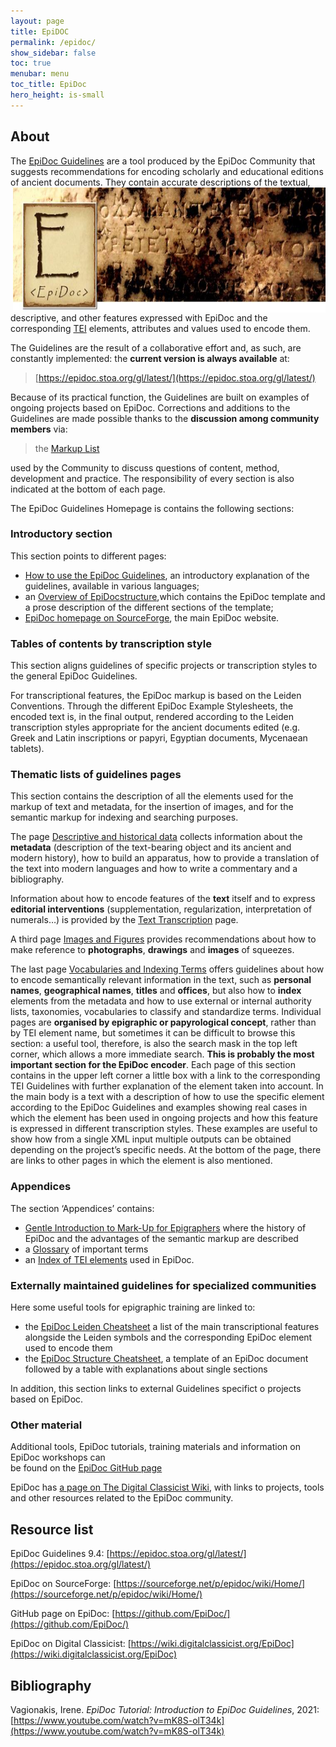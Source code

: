 ```yaml
---
layout: page
title: EpiDOC
permalink: /epidoc/
show_sidebar: false
toc: true
menubar: menu
toc_title: EpiDoc
hero_height: is-small
---
```


## About

The [EpiDoc Guidelines](https://epidoc.stoa.org/gl/latest/) are a
tool produced by the EpiDoc Community that suggests recommendations for
encoding scholarly and educational editions of ancient documents. 
 <img src="/guidelines/images/epidoc.jpg" style="float:right; width:500px; height:200px;">
They contain accurate descriptions of the textual, descriptive, and other
features expressed with EpiDoc and the corresponding [TEI](https://tei-c.org/) elements,
attributes and values used to encode them.

The Guidelines are the result of a collaborative effort and, as such,
are constantly implemented: the **current version is always available** at:  

> [https://epidoc.stoa.org/gl/latest/](https://epidoc.stoa.org/gl/latest/)  

Because of its practical function, the Guidelines are built on examples of ongoing
projects based on EpiDoc. Corrections and additions to the Guidelines
are made possible thanks to the **discussion among community members** via:  

> the [Markup List](/mailing_lists/#markup)

used by the Community to discuss questions of content, 
method, development and practice. The responsibility of every section is also indicated at
the bottom of each page.

The EpiDoc Guidelines Homepage is contains the following sections:

### Introductory section 
This section points to different pages:
  
- [How to use the EpiDoc Guidelines](https://epidoc.stoa.org/gl/latest/intro-intro.html), an introductory explanation of the guidelines, available
in various languages;
- an [Overview of EpiDocstructure](https://epidoc.stoa.org/gl/latest/supp-structure.html),which contains the EpiDoc
template and a prose description of the different sections of the template;
- [EpiDoc homepage on SourceForge](https://sourceforge.net/p/epidoc/wiki/Home/), the main EpiDoc website.

### Tables of contents by transcription style  
This section aligns guidelines of specific projects or transcription styles to the general EpiDoc Guidelines.  

For transcriptional features, the EpiDoc markup is based on the Leiden Conventions.
Through the different EpiDoc Example Stylesheets, the encoded text is,  in the final output, rendered according to 
the Leiden transcription styles appropriate for the ancient documents
edited (e.g. Greek and Latin inscriptions or papyri, Egyptian
documents, Mycenaean tablets).

### Thematic lists of guidelines pages
This section contains the description of all the elements
used for the markup of  text and  metadata, for the
insertion of images, and for the semantic markup for indexing and
searching purposes.  

The page [Descriptive and historical data](https://epidoc.stoa.org/gl/latest/app-allsupp.html)
 collects information about the **metadata** (description of the
text-bearing object and its ancient and modern history), how to
build an apparatus, how to provide a translation of the text into
modern languages and how to write a commentary and a bibliography.  

Information about how to encode features of the **text** itself and to
express **editorial interventions** (supplementation, regularization,
interpretation of numerals…) is provided by the [Text
Transcription](https://epidoc.stoa.org/gl/latest/app-alltrans.html)
page.  

A third page [Images and Figures](https://epidoc.stoa.org/gl/latest/supp-images.html)
provides recommendations about how to make reference to
**photographs**, **drawings** and **images** of squeezes.  

The last page [Vocabularies and Indexing Terms](https://epidoc.stoa.org/gl/latest/app-allidx.html)
offers guidelines about how to encode semantically relevant
information in the text, such as **personal names**, **geographical
names**, **titles** and **offices**, but also how to **index** elements from the
metadata and how to use external or internal authority lists,
taxonomies, vocabularies to classify and standardize terms.  Individual pages are **organised by epigraphic or papyrological
concept**, rather than by TEI element name, but sometimes it can be
difficult to browse this section: a useful tool, therefore, is
also the search mask in the top left corner, which allows a more
immediate search. **This is probably the most important section for the EpiDoc encoder**. Each page of this section contains in the upper left corner a little 
box with a link to the corresponding TEI Guidelines with further explanation of the element taken into account. 
In the main body is a text with a description of how to use the specific element according to the EpiDoc Guidelines and
 examples showing real cases in which the element has been used in ongoing projects and how this feature is expressed in different
transcription styles. These examples are useful to show how from a single XML input multiple outputs can be obtained depending on the
project’s specific needs. At the bottom of the page, there are links to other pages in which the element is also mentioned.  
   
### Appendices
The section ‘Appendices’ contains:
 - [Gentle Introduction to Mark-Up for Epigraphers](https://epidoc.stoa.org/gl/latest/intro-eps.html)
where the history of EpiDoc and the advantages of the semantic markup are described
- a [Glossary](https://epidoc.stoa.org/gl/latest/app-glossary.html) of important terms
-  an [Index of TEI elements](https://epidoc.stoa.org/gl/latest/app-elements.html) used in EpiDoc.

### Externally maintained guidelines for specialized communities
Here some useful tools for epigraphic training are linked to:

- the [EpiDoc Leiden Cheatsheet](https://svn.code.sf.net/p/epidoc/code/trunk/guidelines/msword/cheatsheet.pdf)
a list of the main transcriptional features alongside the Leiden symbols and the corresponding EpiDoc element
used to encode them 
- the [EpiDoc Structure Cheatsheet](https://svn.code.sf.net/p/epidoc/code/trunk/guidelines/msword/structure-cheatsheet.pdf),
a template of an EpiDoc document followed by a table with explanations about single sections 

In addition,  this section links to external Guidelines specifict o projects based on EpiDoc.

### Other material 

Additional tools, EpiDoc tutorials, training materials and information on EpiDoc workshops can  
be found on the [EpiDoc GitHub page](https://github.com/EpiDoc)

EpiDoc has [a page on The Digital Classicist Wiki](https://wiki.digitalclassicist.org/EpiDoc), with links to projects, tools and other
resources related to the EpiDoc community.

## Resource list

EpiDoc Guidelines 9.4:
[https://epidoc.stoa.org/gl/latest/](https://epidoc.stoa.org/gl/latest/)

EpiDoc on SourceForge:
[https://sourceforge.net/p/epidoc/wiki/Home/](https://sourceforge.net/p/epidoc/wiki/Home/)

GitHub page on EpiDoc:
[https://github.com/EpiDoc/](https://github.com/EpiDoc/)

EpiDoc on Digital Classicist:
[https://wiki.digitalclassicist.org/EpiDoc](https://wiki.digitalclassicist.org/EpiDoc)

## Bibliography

Vagionakis, Irene. *EpiDoc Tutorial: Introduction to EpiDoc
Guidelines*, 2021:
[https://www.youtube.com/watch?v=mK8S-olT34k](https://www.youtube.com/watch?v=mK8S-olT34k)
